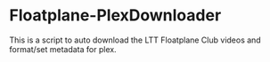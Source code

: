 # Floatplane-PlexDownloader
This is a script to auto download the LTT Floatplane Club videos and format/set metadata for plex.
